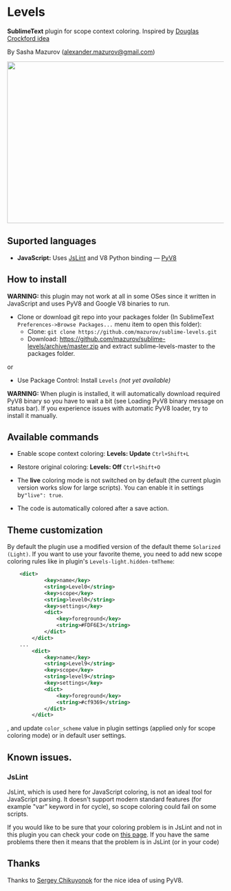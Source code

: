 # Levels

**SublimeText** plugin for scope context coloring. 
Inspired by [Douglas Crockford idea](https://plus.google.com/u/0/113127438179392830442/posts/XjR4WmSDFAV)

By Sasha Mazurov (alexander.mazurov@gmail.com)

<img src="https://raw.github.com/mazurov/sublime-levels/master/examples/levels_demo.gif" width="600" height="375"/>

## Suported languages

* **JavaScript:** Uses [JsLint](https://github.com/douglascrockford/JSLint) and V8 Python binding  &mdash; [PyV8](https://github.com/emmetio/pyv8-binaries)

## How to install

**WARNING:** this plugin may not work at all in some OSes since it written in JavaScript and uses PyV8 and Google V8 binaries to run. 



* Clone or download git repo into your packages folder (In SublimeText ```Preferences->Browse Packages...``` menu item to open this folder):
   - Clone: ```git clone https://github.com/mazurov/sublime-levels.git```
   - Download: https://github.com/mazurov/sublime-levels/archive/master.zip and extract sublime-levels-master to the packages folder.

or

* Use Package Control: Install ```Levels``` _(not yet available)_


**WARNING:** When plugin is installed, it will automatically download required PyV8 binary so you have to wait a bit (see Loading PyV8 binary message on status bar). If you experience issues with automatic PyV8 loader, try to install it manually.

## Available commands

* Enable scope context coloring: __Levels: Update__ ```Ctrl+Shift+L```
* Restore original coloring: __Levels: Off__ ```Ctrl+Shift+O```

* The **live** coloring mode  is not switched on by default (the current plugin version works slow for large scripts). You can enable it in settings  by```"live": true```. 
* The code is automatically colored after a save action.




## Theme customization

By default the plugin use a modified version of the default theme ```Solarized (Light)```. If you want to use your favorite theme, you need to add new scope coloring rules like in plugin's ```Levels-light.hidden-tmTheme```:

```xml
    <dict>
            <key>name</key>
            <string>Level0</string>
            <key>scope</key>
            <string>level0</string>
            <key>settings</key>
            <dict>
                <key>foreground</key>
                <string>#FDF6E3</string>
            </dict>
        </dict>
    ...
        <dict> 
            <key>name</key>
            <string>Level9</string>
            <key>scope</key>
            <string>level9</string>
            <key>settings</key>
            <dict>
                <key>foreground</key>
                <string>#cf9369</string>
            </dict>
        </dict>    
```

, and update ```color_scheme``` value in plugin settings (applied only for
scope coloring mode) or in default user settings.


## Known issues.

### JsLint

JsLint, which is used here for JavaScript coloring, is not an ideal tool for
JavaScript parsing. It doesn't support modern standard features (for example
"var" keyword in for cycle), so scope coloring could fail on some scripts.

If you would like to be sure  that your coloring problem is in JsLint and not in
this plugin you can check your code on [this page](http://daniellmb.github.io/JavaScript-Scope-Context-Coloring/example/scope-coloring.html#fullmonad). If you have the same problems there then it means that the problem
is in JsLint (or in your code)

## Thanks

Thanks to [Sergey Chikuyonok](https://github.com/sergeche) for the nice
idea of using PyV8.